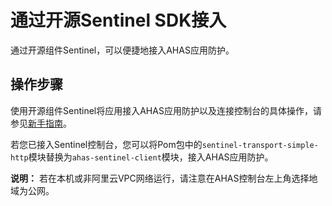 # 通过开源Sentinel SDK接入

通过开源组件Sentinel，可以便捷地接入AHAS应用防护。

## 操作步骤

使用开源组件Sentinel将应用接入AHAS应用防护以及连接控制台的具体操作，请参见[新手指南](https://github.com/alibaba/Sentinel/wiki/%E6%96%B0%E6%89%8B%E6%8C%87%E5%8D%97#%E5%85%AC%E7%BD%91-demo)。

若您已接入Sentinel控制台，您可以将Pom包中的`sentinel-transport-simple-http`模块替换为`ahas-sentinel-client`模块，接入AHAS应用防护。

**说明：** 若在本机或非阿里云VPC网络运行，请注意在AHAS控制台左上角选择地域为公网。


